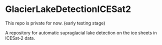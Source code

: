# GlacierLakeDetectionICESat2

This repo is private for now. (early testing stage)

A repository for automatic supraglacial lake detection on the ice sheets in ICESat-2 data. 
